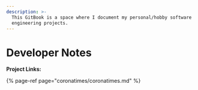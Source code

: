 ```yaml
---
description: >-
  This GitBook is a space where I document my personal/hobby software
  engineering projects.
---
```


# Developer Notes

**Project Links:**

{% page-ref page="coronatimes/coronatimes.md" %}



